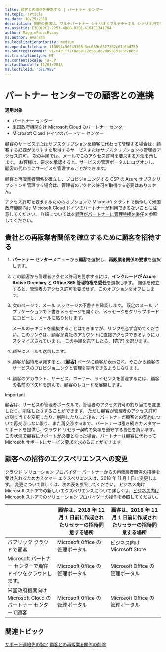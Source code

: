 ```yaml
---
title: 顧客との関係を要求する | パートナー センター
ms.topic: article
ms.date: 10/29/2018
description: 関係の要求は、マルチパートナー シナリオとマルチチャネル シナリオ用です。 また、パートナーの代理管理者特権が顧客によって削除され、パートナーがプロビジョニングやサポートを提供するために、管理者特権を復元する必要がある場合にも使用できます。
ms.assetid: E3D979C1-2253-408B-82B1-4104C1341704
author: MaggiePucciEvans
ms.author: evansma
ms.localizationpriority: medium
ms.openlocfilehash: 118094c56549306b6ec659c6827362c07d6bd750
ms.sourcegitcommit: 917e4b1ff2f8ae0d12e581dc2d098151eda7b8c0
ms.translationtype: MT
ms.contentlocale: ja-JP
ms.lasthandoff: 11/01/2018
ms.locfileid: "5917982"
---
```

# <a name="connect-with-customers-in-partner-center"></a>パートナー センターでの顧客との連携

**適用対象**

-  パートナー センター
-  米国政府機関向け Microsoft Cloud のパートナー センター
-  Microsoft Cloud ドイツのパートナー センター

顧客のサービスまたはサブスクリプションを顧客に代わって管理する場合は、顧客する必要がありますを取得するサービスまたはサブスクリプションの管理者アクセス許可。 次の手順では、メールでこのアクセス許可を要求する方法を示します。 お客様は、要求を承認すると、サービスの管理ポータルにログオンし、顧客の代わりにサービスを管理することができます。 

顧客と再販業者関係を確立し、プロビジョニングする CSP の Azure サブスクリプションを管理する場合は、管理者のアクセス許可を取得する必要はありません。

アクセス許可を要求するためのオプションで Microsoft クラウドで動作して米国政府機関向け Microsoft Cloud ドイツのパートナーが利用できるないことに注意してください。 詳細についてはを[顧客がパートナーに管理特権を委任](https://docs.microsoft.com/en-us/partner-center/customers_revoke_admin_privileges)を参照してください。


## <a name="invite-a-customer-to-establish-a-reseller-relationship-with-you"></a>貴社との再販業者関係を確立するために顧客を招待する

1.  **パートナー センター**メニューから**顧客**を選択し、**再販業者関係の要求**を選択します。

2.  この顧客から管理者アクセス許可を要求するには、**インクルードが Azure Active Directory と Office 365 管理特権を委任**を選択します。 関係を確立すると、管理者のアクセス許可を要求せず、このオプションをオフにします。 

3.  次のページで、メール メッセージの下書きを確認します。 既定のメール アプリケーションで下書きメッセージを開くか、メッセージをクリップボードにコピーし、メールに貼り付けます。 

    メールのテキストを編集することはできますが、リンクを必ず含めてください。このリンクは、顧客が貴社のアカウントに直接アクセスできるようにカスタマイズされています。 この手順を完了したら、**[完了]** を選びます。

3.  顧客にメールを送信します。

5.  顧客が招待を承諾すると、**[顧客]** ページに顧客が表示され、そこから顧客のサービスのプロビジョニングと管理を実行できるようになります。

 
6.  顧客のアカウント、サービス、ユーザー、ライセンスを管理するには、顧客の名前の下矢印を選んで、顧客のレコードを展開します。


> [!IMPORTANT]  
> 顧客は、サービスの管理者ポータルで、管理者のアクセス許可の割り当てを変更したり、削除したりすることができます。 ただし顧客が管理者のアクセス許可の割り当てを変更したり、削除したりした後も、パートナーが顧客との契約について再交渉しない限り、また再交渉するまで、パートナーは引き続きカスタマー サポートを提供し、クラウド リセラー契約の条項を遵守する責任を負います。 この状況で顧客にサポートが必要となった場合、パートナーは顧客に代わって Microsoft サポートにサービス要求を求めることができます。

## <a name="changes-to-the-customer-invitation-experience"></a>顧客への招待のエクスペリエンスへの変更
クラウド ソリューション プロバイダー パートナーからの再販業者関係の招待を受け入れるためカスタマー エクスペリエンスは、2018 年 11 月 1 日に変更します。 変更について詳しくは、次の表を参照してください。 ビジネス向け Microsoft ストアでの新しいエクスペリエンスについて詳しくは、[ビジネス向け Microsoft ストアでのソリューション プロバイダーの操作](https://docs.microsoft.com/en-us/microsoft-store/work-with-partner-microsoft-store-business)を参照してください。

|  | 顧客は、2018 年 11 月 1 日前に作成されたリセラーの招待同意する場所 | 顧客は、2018 年 11 月 1 日前に作成されたリセラーの招待同意する場所 |
|---------|---------|---------
| パブリック クラウドで顧客 | Microsoft Office の管理ポータル | ビジネス向け Microsoft Store |
| Microsoft パートナー センターで顧客ドイツをクラウドします。 | Microsoft Office の管理ポータル | Microsoft Office の管理ポータル |
| 米国政府機関向け Microsoft Cloud のパートナー センターで顧客 | Microsoft Office の管理ポータル | Microsoft Office の管理ポータル |


## <a name="related-topics"></a>関連トピック

[サポート連絡先の指定](assign-support-contacts.md)
[顧客との再販業者関係の削除](remove-a-relationship.md)
